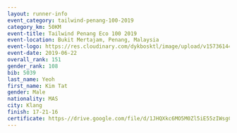 ```yaml
--- 
layout: runner-info 
event_category: tailwind-penang-100-2019 
category_km: 50KM 
event-title: Tailwind Penang Eco 100 2019 
event-location: Bukit Mertajam, Penang, Malaysia 
event-logo: https://res.cloudinary.com/dykbosktl/image/upload/v1573614442/Logo/Logo_gqlzi3.jpg 
event-date: 2019-06-22 
overall_rank: 151
gender_rank: 108
bib: 5039
last_name: Yeoh
first_name: Kim Tat
gender: Male
nationality: MAS
city: Klang
finish: 17-21-16
certificate: https-//drive.google.com/file/d/1JHQXkc6MO5M0Zl5iE55zIWsgCNhbn34/view?usp=sharing
--- 
```

